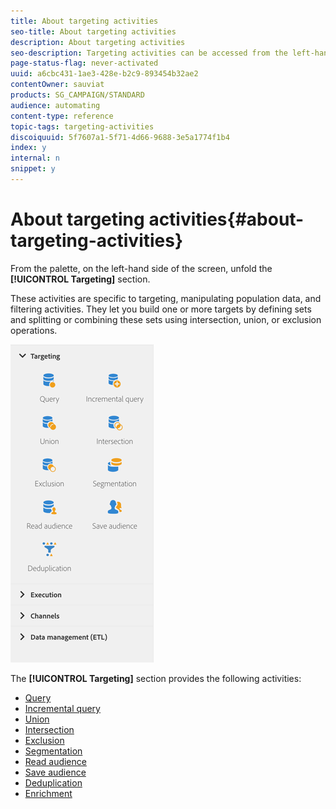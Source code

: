 ```yaml
---
title: About targeting activities
seo-title: About targeting activities
description: About targeting activities
seo-description: Targeting activities can be accessed from the left-hand side of the screen.
page-status-flag: never-activated
uuid: a6cbc431-1ae3-428e-b2c9-893454b32ae2
contentOwner: sauviat
products: SG_CAMPAIGN/STANDARD
audience: automating
content-type: reference
topic-tags: targeting-activities
discoiquuid: 5f7607a1-5f71-4d66-9688-3e5a1774f1b4
index: y
internal: n
snippet: y
---
```


# About targeting activities{#about-targeting-activities}

From the palette, on the left-hand side of the screen, unfold the **[!UICONTROL Targeting]** section.

These activities are specific to targeting, manipulating population data, and filtering activities. They let you build one or more targets by defining sets and splitting or combining these sets using intersection, union, or exclusion operations.

![](assets/wkf_targeting_activities.png)

The **[!UICONTROL Targeting]** section provides the following activities:

* [Query](../../automating/using/query.md)
* [Incremental query](../../automating/using/incremental-query.md)
* [Union](../../automating/using/union.md)
* [Intersection](../../automating/using/intersection.md)
* [Exclusion](../../automating/using/exclusion.md)
* [Segmentation](../../automating/using/segmentation.md)
* [Read audience](../../automating/using/read-audience.md)
* [Save audience](../../automating/using/save-audience.md)
* [Deduplication](../../automating/using/deduplication.md)
* [Enrichment](../../automating/using/enrichment.md)

